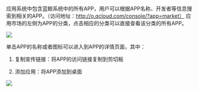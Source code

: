 应用系统中包含蓝鲸系统中的所有APP，用户可以根据APP名称、开发者等信息搜索到相关的APP。（访问地址：http://o.qcloud.com/console/?app=market） 
应用市场的左侧为APP的分类，点击相应的分类可以直接查看该分类的所有APP。

![](http://imgcache.tce.fsphere.cn/image/qzonestyle.gtimg.cn/qzone/vas/opensns/res/img/yingyongshichang-01.png)

单击APP的名称或者图标可以进入到APP的详情页面，其中： 

1. 复制宣传链接：将APP的访问链接复制到剪切板 

2. 添加应用：将APP添加到桌面 

![](http://imgcache.tce.fsphere.cn/image/qzonestyle.gtimg.cn/qzone/vas/opensns/res/img/yingyongshichang-02.png)